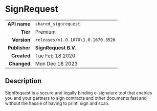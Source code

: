 # SignRequest
| | |
|-:|-|
|**API name**|`shared_signrequest`|
|**Tier**|Premium|
|**Version**|`releases/v1.0.1670\1.0.1670.3526`|
|**Publisher**|**SignRequest B.V.**|
|**Created**|Tue Feb 18 2020|
|**Changed**|Mon Dec 18 2023|

## Description
SignRequest is a secure and legally binding e-signature tool that enables you and your partners to sign contracts and other documents fast and without the hassle of having to print, sign and scan. 
